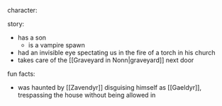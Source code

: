 character:

story:
- has a son
	- is a vampire spawn
- had an invisible eye spectating us in the fire of a torch in his church
- takes care of the [[Graveyard in Nonn|graveyard]] next door

fun facts:
- was haunted by [[Zavendyr]] disguising himself as [[Gaeldyr]], trespassing the house without being allowed in